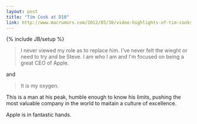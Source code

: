 ```yaml
---
layout: post
title: "Tim Cook at D10"
link: http://www.macrumors.com/2012/05/30/video-highlights-of-tim-cooks-d10-interview/
---
```

{% include JB/setup %}

>I never viewed my role as to replace him. I've never felt the wieght or need to try and be Steve. I am who I am and I'm focused on being a great CEO of Apple.

and

>It is my oxygen.

This is a man at his peak, humble enough to know his limits, pushing the most valuable company in the world to maitain a culture of excellence.

Apple is in fantastic hands.
